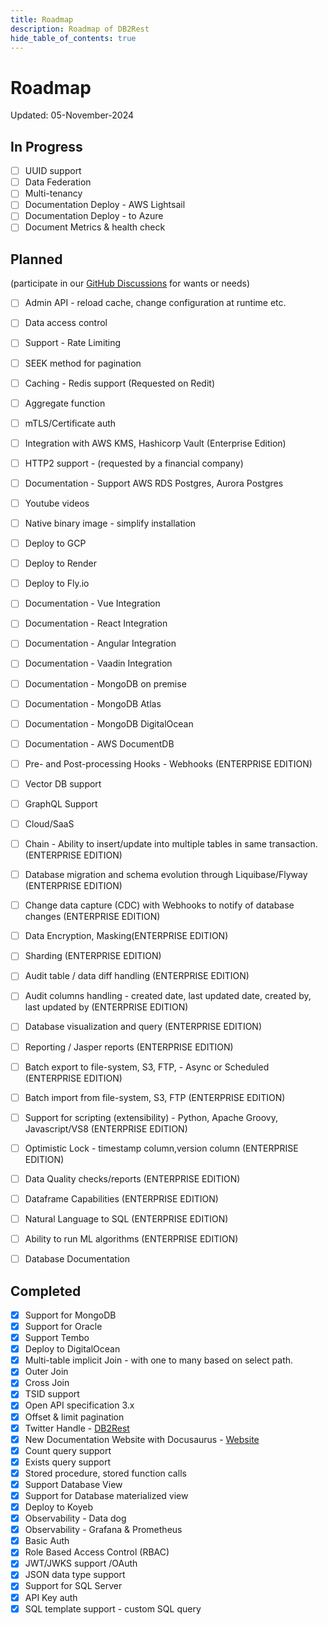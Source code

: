 ```yaml
---
title: Roadmap
description: Roadmap of DB2Rest
hide_table_of_contents: true
---
```


# Roadmap

Updated: 05-November-2024

## In Progress

- [ ] UUID support
- [ ] Data Federation
- [ ] Multi-tenancy
- [ ] Documentation Deploy - AWS Lightsail
- [ ] Documentation Deploy - to Azure
- [ ] Document Metrics & health check

## Planned 
(participate in our [GitHub Discussions](https://github.com/9tigerio/db2rest/discussions) for wants or needs)

- [ ] Admin API - reload cache, change configuration at runtime etc.
- [ ] Data access control
- [ ] Support - Rate Limiting
- [ ] SEEK method for pagination 
- [ ] Caching - Redis support (Requested on Redit)
- [ ] Aggregate function
- [ ] mTLS/Certificate auth 
- [ ] Integration with AWS KMS, Hashicorp Vault (Enterprise Edition)
- [ ] HTTP2 support - (requested by a financial company)
- [ ] Documentation - Support AWS RDS Postgres, Aurora Postgres
- [ ] Youtube videos
- [ ] Native binary image - simplify installation
- [ ] Deploy to GCP
- [ ] Deploy to Render
- [ ] Deploy to Fly.io
- [ ] Documentation - Vue Integration
- [ ] Documentation - React Integration
- [ ] Documentation - Angular Integration
- [ ] Documentation - Vaadin Integration
- [ ] Documentation - MongoDB on premise
- [ ] Documentation - MongoDB Atlas
- [ ] Documentation - MongoDB DigitalOcean
- [ ] Documentation - AWS DocumentDB
- [ ] Pre- and Post-processing Hooks - Webhooks (ENTERPRISE EDITION)
- [ ] Vector DB support
- [ ] GraphQL Support
- [ ] Cloud/SaaS
- [ ] Chain - Ability to insert/update into multiple tables in same transaction. (ENTERPRISE EDITION)
- [ ] Database migration and schema evolution through Liquibase/Flyway (ENTERPRISE EDITION)
- [ ] Change data capture (CDC) with Webhooks to notify of database changes (ENTERPRISE EDITION)
- [ ] Data Encryption, Masking(ENTERPRISE EDITION)
- [ ] Sharding (ENTERPRISE EDITION)
- [ ] Audit table / data diff handling (ENTERPRISE EDITION)
- [ ] Audit columns handling - created date, last updated date, created by, last updated by (ENTERPRISE EDITION)
- [ ] Database visualization and query (ENTERPRISE EDITION)
- [ ] Reporting / Jasper reports (ENTERPRISE EDITION)
- [ ] Batch export to file-system, S3, FTP, - Async or Scheduled (ENTERPRISE EDITION)
- [ ] Batch import from file-system, S3, FTP (ENTERPRISE EDITION)
- [ ] Support for scripting (extensibility) - Python, Apache Groovy, Javascript/VS8 (ENTERPRISE EDITION)
- [ ] Optimistic Lock - timestamp column,version column (ENTERPRISE EDITION)
- [ ] Data Quality checks/reports (ENTERPRISE EDITION)
- [ ] Dataframe Capabilities (ENTERPRISE EDITION)
- [ ] Natural Language to SQL (ENTERPRISE EDITION)
- [ ] Ability to run ML algorithms (ENTERPRISE EDITION)
- [ ] Database Documentation


## Completed 

- [x] Support for MongoDB
- [x] Support for Oracle
- [x] Support Tembo
- [x] Deploy to DigitalOcean
- [x] Multi-table implicit Join - with one to many based on select path.
- [x] Outer Join
- [x] Cross Join
- [x] TSID support
- [x] Open API specification 3.x 
- [x] Offset & limit pagination
- [x] Twitter Handle - [DB2Rest](https://twitter.com/DB2Rest)
- [x] New Documentation Website with Docusaurus - [Website](https://db2rest.com)
- [x] Count query support
- [x] Exists query support
- [x] Stored procedure, stored function calls
- [x] Support Database View
- [x] Support for Database materialized view
- [X] Deploy to Koyeb
- [X] Observability - Data dog 
- [X] Observability - Grafana & Prometheus 
- [X] Basic Auth
- [X] Role Based Access Control (RBAC)
- [X] JWT/JWKS support /OAuth
- [X] JSON data type support
- [X] Support for SQL Server
- [X] API Key auth
- [X] SQL template support - custom SQL query
